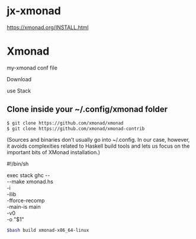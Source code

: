 # jx-xmonad

https://xmonad.org/INSTALL.html

# Xmonad
my-xmonad conf file

Download

use Stack

## Clone inside your ~/.config/xmonad folder
```bash
$ git clone https://github.com/xmonad/xmonad
$ git clone https://github.com/xmonad/xmonad-contrib
```

(Sources and binaries don’t usually go into ~/.config. In our case, however, it avoids complexities related to Haskell build tools and lets us focus on the important bits of XMonad installation.)



#!/bin/sh

exec stack ghc --  \
  --make xmonad.hs \
  -i               \
  -ilib            \
  -fforce-recomp   \
  -main-is main    \
  -v0              \
  -o "$1"


```bash
$bash build xmonad-x86_64-linux
```
